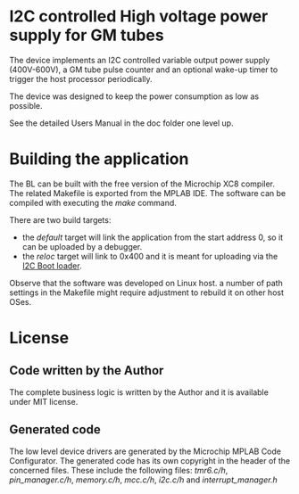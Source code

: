 # I2C controlled High voltage power supply for GM tubes

The device implements an I2C controlled variable output power supply (400V-600V), 
a GM tube pulse counter and an optional wake-up timer to trigger the host processor periodically.

The device was designed to keep the power consumption as low as possible. 

See the detailed Users Manual in the doc folder one level up. 

# Building the application

The BL can be built with the free version of the Microchip XC8 compiler. 
The related Makefile is exported from the MPLAB IDE. 
The software can be compiled with executing the _make_ command.

There are two build targets: 
* the _default_ target will link the application from the start address 0, 
so it can be uploaded by a debugger.
* the _reloc_ target will link to 0x400 and it is meant for uploading via the 
[I2C Boot loader](https://github.com/molnarkares/pic16f_i2cbl).


Observe that the software was developed on Linux host. a number of path settings
in the Makefile might require adjustment to rebuild it on other host OSes.

# License

## Code written by the Author

The complete business logic is written by the Author and it is available under MIT license.

## Generated code

The low level device drivers are generated by the Microchip MPLAB Code Configurator.
The generated code has its own copyright in the header of the concerned files.
These include the following files:
_tmr6.c/h_, _pin_manager.c/h_, _memory.c/h_, _mcc.c/h_, _i2c.c/h_ and _interrupt_manager.h_  
